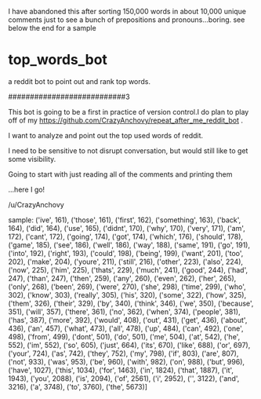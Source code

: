 I have abandoned this after sorting 150,000 words in about 10,000 unique comments just to see a bunch of prepositions and pronouns...boring. see below the end for a sample

# top_words_bot
a reddit bot to point out and rank top words.

###########################3

This bot is going to be a first in practice of version control.I do plan to play off of my https://github.com/CrazyAnchovy/repeat_after_me_reddit_bot .

I want to analyze and point out the top used words of reddit.

I need to be sensitive to not disrupt conversation, but would still like to get some visibility.

Going to start with just reading all of the comments and printing them

...here I go!

/u/CrazyAnchovy

sample:
('ive', 161), ('those', 161), ('first', 162), ('something', 163), ('back', 164), ('did', 164), ('use', 165), ('didnt', 170), ('why', 170), ('very', 171), ('am', 172), ('cant', 172), ('going', 174), ('got', 174), ('which', 176), ('should', 178), ('game', 185), ('see', 186), ('well', 186), ('way', 188), ('same', 191), ('go', 191), ('into', 192), ('right', 193), ('could', 198), ('being', 199), ('want', 201), ('too', 202), ('make', 204), ('youre', 211), ('still', 216), ('other', 223), ('also', 224), ('now', 225), ('him', 225), ('thats', 229), ('much', 241), ('good', 244), ('had', 247), ('than', 247), ('then', 259), ('any', 260), ('even', 262), ('her', 265), ('only', 268), ('been', 269), ('were', 270), ('she', 298), ('time', 299), ('who', 302), ('know', 303), ('really', 305), ('his', 320), ('some', 322), ('how', 325), ('them', 326), ('their', 329), ('by', 340), ('think', 346), ('we', 350), ('because', 351), ('will', 357), ('there', 361), ('no', 362), ('when', 374), ('people', 381), ('has', 387), ('more', 392), ('would', 408), ('out', 431), ('get', 436), ('about', 436), ('an', 457), ('what', 473), ('all', 478), ('up', 484), ('can', 492), ('one', 498), ('from', 499), ('dont', 501), ('do', 501), ('me', 504), ('at', 542), ('he', 552), ('im', 552), ('so', 605), ('just', 664), ('its', 670), ('like', 688), ('or', 697), ('your', 724), ('as', 742), ('they', 752), ('my', 798), ('if', 803), ('are', 807), ('not', 933), ('was', 953), ('be', 960), ('with', 982), ('on', 988), ('but', 996), ('have', 1027), ('this', 1034), ('for', 1463), ('in', 1824), ('that', 1887), ('it', 1943), ('you', 2088), ('is', 2094), ('of', 2561), ('i', 2952), ('', 3122), ('and', 3216), ('a', 3748), ('to', 3760), ('the', 5673)]
